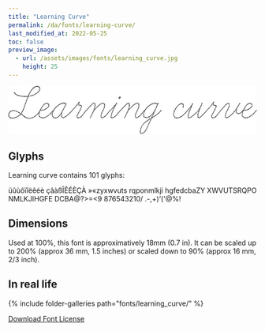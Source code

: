 ```yaml
---
title: "Learning Curve"
permalink: /da/fonts/learning-curve/
last_modified_at: 2022-05-25
toc: false
preview_image:
  - url: /assets/images/fonts/learning_curve.jpg
    height: 25
---
```

![LearningCurve](/assets/images/fonts/learning_curve.jpg)



## Glyphs

Learning curve contains 101 glyphs:
	
üûùôïîëêéè
çâàßÎÊÉÈÇÀ
»«zyxwvuts
rqponmlkji
hgfedcbaZY
XWVUTSRQPO
NMLKJIHGFE
DCBA@?>=<9
876543210/
.-,+)’('@%!

## Dimensions
Used at 100%, this font is approximatively  18mm  (0.7 in).
It can be scaled up to 200% (approx 36 mm, 1.5 inches) or scaled down to  90% (approx 16 mm, 2/3 inch).

## In real life 

{% include folder-galleries path="fonts/learning_curve/" %}

[Download Font License](https://github.com/inkstitch/inkstitch/tree/main/fonts/learning_curve/LICENSE)
